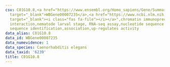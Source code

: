 ```yaml
---
csv: C01G10.8,<a href="https://www.ensembl.org/Homo_sapiens/Gene/Summary?db=core;g=WBGene00007235"
  target="_blank">WBGene00007235</a>,<a href="https://www.ncbi.nlm.nih.gov/pubmed/27688402"
  target="_blank"><i class="fas fa-file"></i></a>",chromatin immunoprecipitation assay,direct
  interaction,nematode larval stage, RNA-seq assay,nucleotide sequence identification,nucleotide
  sequence identification,association,up-regulates activity
data_alias: C01G10.8
data_id: WBGene00007235
data_numevidence: 1
data_species: Caenorhabditis elegans
data_taxid: '6239'
title: C01G10.8
---
```

